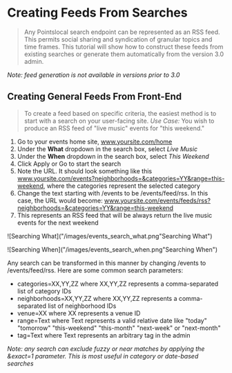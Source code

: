 # Creating Feeds From Searches
> Any Pointslocal search endpoint can be represented as an RSS feed.  This permits social sharing and syndication of granular topics and time frames.  This tutorial will show how to construct these feeds from existing searches or generate them automatically from the version 3.0 admin.

_Note: feed generation is not available in versions prior to 3.0_

## Creating General Feeds From Front-End
> To create a feed based on specific criteria, the easiest method is to start with a search on your user-facing site.  *Use Case:* You wish to produce an RSS feed of "live music" events for "this weekend."

1. Go to your events home site, www.yoursite.com/home
2. Under the **What** dropdown in the search box, select _Live Music_
3. Under the **When** dropdown in the search box, select _This Weekend_
4. Click Apply or Go to start the search
5. Note the URL.  It should look something like this www.yoursite.com/events?neighborhoods=&categories=YY&range=this-weekend, where the categories represent the selected category
6. Change the text starting with /events to be /events/feed/rss.  In this case, the URL would become: www.yoursite.com/events/feeds/rss?neighborhoods=&categories=YY&range=this-weekend
7. This represents an RSS feed that will be always return the live music events for the next weekend

![Searching What]("/images/events_search_what.png"Searching What")

![Searching When]("/images/events_search_when.png"Searching When")


Any search can be transformed in this manner by changing /events to /events/feed/rss.  Here are some common search parameters:

* categories=XX,YY,ZZ where XX,YY,ZZ represents a comma-separated list of category IDs
* neighborhoods=XX,YY,ZZ where XX,YY,ZZ represents a comma-separated list of neighborhood IDs
* venue=XX where XX represents a venue ID
* range=Text where Text represents a valid relative date like "today" "tomorrow" "this-weekend" "this-month" "next-week" or "next-month"
* tag=Text where Text represents an arbitrary tag in the admin

_Note: any search can exclude fuzzy or near matches by applying the &exact=1 parameter.  This is most useful in category or date-based searches_

